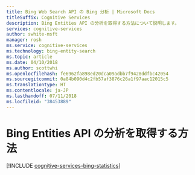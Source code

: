 ```yaml
---
title: Bing Web Search API の Bing 分析 | Microsoft Docs
titleSuffix: Cognitive Services
description: Bing Entities API の分析を取得する方法について説明します。
services: cognitive-services
author: swhite-msft
manager: rosh
ms.service: cognitive-services
ms.technology: bing-entity-search
ms.topic: article
ms.date: 04/10/2018
ms.author: scottwhi
ms.openlocfilehash: fe6962fa898ed20dca09adbb7f9428ddfbc42054
ms.sourcegitcommit: 0a84b090d4c2fb57af3876c26a1f97aac12015c5
ms.translationtype: HT
ms.contentlocale: ja-JP
ms.lasthandoff: 07/11/2018
ms.locfileid: "38453889"
---
```

# <a name="how-to-get-analytics-for-bing-entities-api"></a>Bing Entities API の分析を取得する方法

[!INCLUDE [cognitive-services-bing-statistics](../../../includes/cognitive-services-bing-statistics.md)]